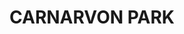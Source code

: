 ---
lastmod: '2025-04-06T06:05:21+00:00'
latitude: -24.325475
layout: suburb
longitude: 149.782526
postcode: '4702'
state: QLD
title: CARNARVON PARK
url: /qld/carnarvon-park/
---
